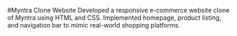 #Myntra Clone Website
Developed a responsive e-commerce website clone of Myntra using HTML and CSS. Implemented homepage, product listing, and navigation bar to mimic real-world shopping platforms.
